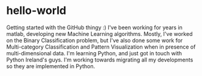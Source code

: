 # hello-world
Getting started with the GitHub thingy :)
I've been working for years in matlab, developing new Machine Learning algorithms. 
Mostly, I've worked on the Binary Classification problem, but I've also done some work for Multi-category Classification and Pattern Visualization when in presence of multi-dimensional data.
I'm learning Python, and just got in touch with Python Ireland's guys. I'm working towards migrating all my developments so they are implemented in Python.
